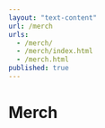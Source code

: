 ```yaml
---
layout: "text-content"
url: /merch
urls: 
  - /merch/
  - /merch/index.html
  - /merch.html
published: true
---
```



# Merch
